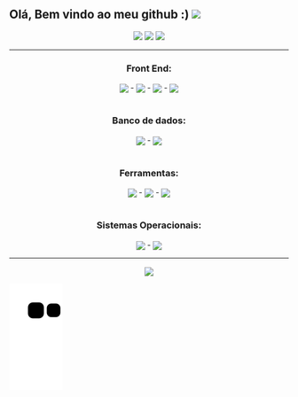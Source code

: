 ## Olá, Bem vindo ao meu github :) <img height="20em" src="https://hits.seeyoufarm.com/api/count/incr/badge.svg?url=https%3A%2F%2Fgithub.com%2FGuilherme-Goncalves-de-Souza1212%2Fhit-counter"/> 

<div align="center">
  <img height="160em" src="https://github-readme-stats.vercel.app/api?username=Guilherme-Goncalves-de-Souza&show_icons=true&theme=chartreuse-dark&include_all_commits=true"/>
  <img height="160em" src="https://github-readme-stats.vercel.app/api/top-langs/?username=Guilherme-Goncalves-de-Souza&layout=compact&langs_count=7&theme=chartreuse-dark"/>
   <img height="160em" src="https://github-profile-summary-cards.vercel.app/api/cards/profile-details?username=Guilherme-Goncalves-de-Souza&theme=vue"/>
  
  
</div>

<hr>

<div align = "center">
  <h3> Front End: </h3>
  <img align = "center" width="50px" src = "https://cdn.jsdelivr.net/gh/devicons/devicon/icons/html5/html5-plain-wordmark.svg"> -
  <img align = "center" width="50px" src = "https://cdn.jsdelivr.net/gh/devicons/devicon/icons/css3/css3-plain-wordmark.svg"> -
  <img align = "center" width="50px" src="https://cdn.jsdelivr.net/gh/devicons/devicon/icons/sass/sass-original.svg" /> -
  <img align = "center" width="40px" src = "https://cdn.jsdelivr.net/gh/devicons/devicon/icons/javascript/javascript-original.svg">
</div>

<br>
<div align = "center">
  <h3> Banco de dados: </h3>
  <img align = "center" width="80px" src = "https://cdn.jsdelivr.net/gh/devicons/devicon/icons/mysql/mysql-original-wordmark.svg"> -
  <img align = "center" width="65px" src = "https://cdn.jsdelivr.net/gh/devicons/devicon/icons/mongodb/mongodb-original-wordmark.svg">
</div>
<br>

<div align = "center">
  <h3> Ferramentas: </h3>
  <img align = "center" width="60px" src = "https://cdn.jsdelivr.net/gh/devicons/devicon/icons/git/git-plain-wordmark.svg"> -
  <img align = "center" width="45px" src="https://cdn.jsdelivr.net/gh/devicons/devicon/icons/figma/figma-original.svg" /> -
  <img align = "center" width="45px" src="https://cdn.jsdelivr.net/gh/devicons/devicon/icons/vscode/vscode-original-wordmark.svg" />

</div>

<br>

<div align = "center">
  <h3> Sistemas Operacionais: </h3>
  <img align = "center" width="50px" src = "https://cdn.jsdelivr.net/gh/devicons/devicon/icons/windows8/windows8-original.svg"> -
  <img align = "center" width="65px" src = "https://img.shields.io/badge/Linux-FCC624?style=for-the-badge&logo=linux&logoColor=black">
</div>

<hr>

<div align = "center">
  <a href = "mailto:gui11223344555@gmail.com" target="_blank"> <img align = "center" src = "https://img.shields.io/badge/Gmail-D14836?style=for-the-badge&logo=gmail&logoColor=white"> <a/>
</div>

![Snake animation](https://github.com/Guilherme-Goncalves-de-Souza/Guilherme-Goncalves-de-Souza/blob/output/github-contribution-grid-snake.svg)
  

<!-- Créditos: -https://github.com/alexandresanlim/Badges4-README.md-Profile#-office- 
               -https://github.com/rafaballerini/rafaballerini
               -https://github.com/anuraghazra/github-readme-stats/blob/master/docs/readme_pt-BR.md#cart%C3%A3o-de-estat%C3%ADsticas-do-github
               -https://devicon.dev/
-->
